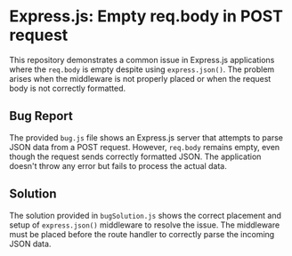# Express.js: Empty req.body in POST request

This repository demonstrates a common issue in Express.js applications where the `req.body` is empty despite using `express.json()`. The problem arises when the middleware is not properly placed or when the request body is not correctly formatted.

## Bug Report

The provided `bug.js` file shows an Express.js server that attempts to parse JSON data from a POST request.  However, `req.body` remains empty, even though the request sends correctly formatted JSON. The application doesn't throw any error but fails to process the actual data.

## Solution

The solution provided in `bugSolution.js` shows the correct placement and setup of `express.json()` middleware to resolve the issue.  The middleware must be placed before the route handler to correctly parse the incoming JSON data.